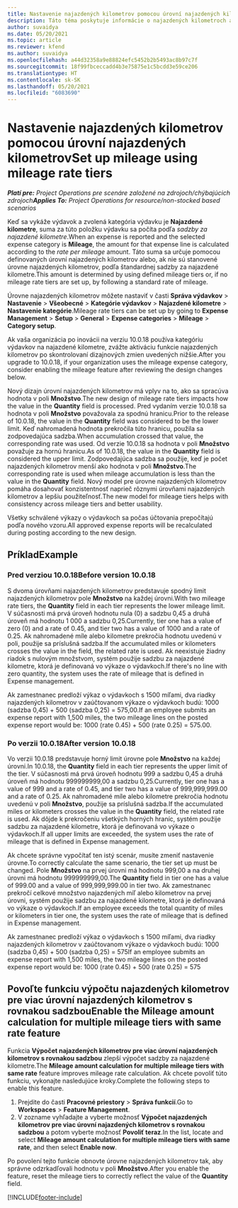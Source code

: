 ```yaml
---
title: Nastavenie najazdených kilometrov pomocou úrovní najazdených kilometrov
description: Táto téma poskytuje informácie o najazdených kilometroch a úrovniach najazdených kilometrov.
author: suvaidya
ms.date: 05/20/2021
ms.topic: article
ms.reviewer: kfend
ms.author: suvaidya
ms.openlocfilehash: a44d32358a9e88824efc5452b2b5493ac8b97c7f
ms.sourcegitcommit: 18f99fbceccadd4b3e75875e1c5bcdd3e59ce206
ms.translationtype: HT
ms.contentlocale: sk-SK
ms.lasthandoff: 05/20/2021
ms.locfileid: "6083690"
---
```

# <a name="set-up-mileage-using-mileage-rate-tiers"></a><span data-ttu-id="d4f4a-103">Nastavenie najazdených kilometrov pomocou úrovní najazdených kilometrov</span><span class="sxs-lookup"><span data-stu-id="d4f4a-103">Set up mileage using mileage rate tiers</span></span>

<span data-ttu-id="d4f4a-104">_**Platí pre:** Project Operations pre scenáre založené na zdrojoch/chýbajúcich zdrojoch_</span><span class="sxs-lookup"><span data-stu-id="d4f4a-104">_**Applies To:** Project Operations for resource/non-stocked based scenarios_</span></span>

<span data-ttu-id="d4f4a-105">Keď sa vykáže výdavok a zvolená kategória výdavku je **Najazdené kilometre**, suma za túto položku výdavku sa počíta podľa *sadzby za najazdené kilometre*.</span><span class="sxs-lookup"><span data-stu-id="d4f4a-105">When an expense is reported and the selected expense category is **Mileage**, the amount for that expense line is calculated according to the *rate per mileage* amount.</span></span> <span data-ttu-id="d4f4a-106">Táto suma sa určuje pomocou definovaných úrovní najazdených kilometrov alebo, ak nie sú stanovené úrovne najazdených kilometrov, podľa štandardnej sadzby za najazdené kilometre.</span><span class="sxs-lookup"><span data-stu-id="d4f4a-106">This amount is determined by using defined mileage tiers or, if no mileage rate tiers are set up, by following a standard rate of mileage.</span></span> 

<span data-ttu-id="d4f4a-107">Úrovne najazdených kilometrov môžete nastaviť v časti **Správa výdavkov** > **Nastavenie** > **Všeobecné** > **Kategórie výdavkov** > **Najazdené kilometre** > **Nastavenie kategórie**.</span><span class="sxs-lookup"><span data-stu-id="d4f4a-107">Mileage rate tiers can be set up by going to **Expense Management** > **Setup** > **General** > **Expense categories** > **Mileage** > **Category setup**.</span></span>

<span data-ttu-id="d4f4a-108">Ak vaša organizácia po inovácii na verziu 10.0.18 používa kategóriu výdavkov na najazdené kilometre, zvážte aktiváciu funkcie najazdených kilometrov po skontrolovaní dizajnových zmien uvedených nižšie.</span><span class="sxs-lookup"><span data-stu-id="d4f4a-108">After you upgrade to 10.0.18, if your organization uses the mileage expense category, consider enabling the mileage feature after reviewing the design changes below.</span></span> 

<span data-ttu-id="d4f4a-109">Nový dizajn úrovní najazdených kilometrov má vplyv na to, ako sa spracúva hodnota v poli **Množstvo**.</span><span class="sxs-lookup"><span data-stu-id="d4f4a-109">The new design of mileage rate tiers impacts how the value in the **Quantity** field is processed.</span></span> <span data-ttu-id="d4f4a-110">Pred vydaním verzie 10.0.18 sa hodnota v poli **Množstvo** považovala za spodnú hranicu.</span><span class="sxs-lookup"><span data-stu-id="d4f4a-110">Prior to the release of 10.0.18, the value in the **Quantity** field was considered to be the lower limit.</span></span> <span data-ttu-id="d4f4a-111">Keď nahromadená hodnota prekročila túto hranicu, použila sa zodpovedajúca sadzba.</span><span class="sxs-lookup"><span data-stu-id="d4f4a-111">When accumulation crossed that value, the corresponding rate was used.</span></span>  <span data-ttu-id="d4f4a-112">Od verzie 10.0.18 sa hodnota v poli **Množstvo** považuje za hornú hranicu.</span><span class="sxs-lookup"><span data-stu-id="d4f4a-112">As of 10.0.18, the value in the **Quantity** field is considered the upper limit.</span></span> <span data-ttu-id="d4f4a-113">Zodpovedajúca sadzba sa použije, keď je počet najazdených kilometrov menší ako hodnota v poli **Množstvo**.</span><span class="sxs-lookup"><span data-stu-id="d4f4a-113">The corresponding rate is used when mileage accumulation is less than the value in the **Quantity** field.</span></span>  <span data-ttu-id="d4f4a-114">Nový model pre úrovne najazdených kilometrov pomáha dosahovať konzistentnosť naprieč rôznymi úrovňami najazdených kilometrov a lepšiu použiteľnosť.</span><span class="sxs-lookup"><span data-stu-id="d4f4a-114">The new model for mileage tiers helps with consistency across mileage tiers and better usability.</span></span>   

<span data-ttu-id="d4f4a-115">Všetky schválené výkazy o výdavkoch sa počas účtovania prepočítajú podľa nového vzoru.</span><span class="sxs-lookup"><span data-stu-id="d4f4a-115">All approved expense reports will be recalculated during posting according to the new design.</span></span>

## <a name="example"></a><span data-ttu-id="d4f4a-116">Príklad</span><span class="sxs-lookup"><span data-stu-id="d4f4a-116">Example</span></span>
 
### <a name="before-version-10018"></a><span data-ttu-id="d4f4a-117">Pred verziou 10.0.18</span><span class="sxs-lookup"><span data-stu-id="d4f4a-117">Before version 10.0.18</span></span>
<span data-ttu-id="d4f4a-118">S dvoma úrovňami najazdených kilometrov predstavuje spodný limit najazdených kilometrov pole **Množstvo** na každej úrovni.</span><span class="sxs-lookup"><span data-stu-id="d4f4a-118">With two mileage rate tiers, the **Quantity** field in each tier represents the lower mileage limit.</span></span> <span data-ttu-id="d4f4a-119">V súčasnosti má prvá úroveň hodnotu nula (0) a sadzbu 0,45 a druhá úroveň má hodnotu 1 000 a sadzbu 0,25.</span><span class="sxs-lookup"><span data-stu-id="d4f4a-119">Currently, tier one has a value of zero (0) and a rate of 0.45, and tier two has a value of 1000 and a rate of 0.25.</span></span> <span data-ttu-id="d4f4a-120">Ak nahromadené míle alebo kilometre prekročia hodnotu uvedenú v poli, použije sa príslušná sadzba.</span><span class="sxs-lookup"><span data-stu-id="d4f4a-120">If the accumulated miles or kilometers crosses the value in the field, the related rate is used.</span></span> <span data-ttu-id="d4f4a-121">Ak neexistuje žiadny riadok s nulovým množstvom, systém použije sadzbu za najazdené kilometre, ktorá je definovaná vo výkaze o výdavkoch.</span><span class="sxs-lookup"><span data-stu-id="d4f4a-121">If there's no line with zero quantity, the system uses the rate of mileage that is defined in Expense management.</span></span> 
 
<span data-ttu-id="d4f4a-122">Ak zamestnanec predloží výkaz o výdavkoch s 1500 míľami, dva riadky najazdených kilometrov v zaúčtovanom výkaze o výdavkoch budú: 1000 (sadzba 0,45) + 500 (sadzba 0,25) = 575,00.</span><span class="sxs-lookup"><span data-stu-id="d4f4a-122">If an employee submits an expense report with 1,500 miles, the two mileage lines on the posted expense report would be: 1000 (rate 0.45) +  500 (rate 0.25) = 575.00.</span></span>

### <a name="after-version-10018"></a><span data-ttu-id="d4f4a-123">Po verzii 10.0.18</span><span class="sxs-lookup"><span data-stu-id="d4f4a-123">After version 10.0.18</span></span>
<span data-ttu-id="d4f4a-124">Vo verzii 10.0.18 predstavuje horný limit úrovne pole **Množstvo** na každej úrovni.</span><span class="sxs-lookup"><span data-stu-id="d4f4a-124">In 10.0.18, the **Quantity** field in each tier represents the upper limit of the tier.</span></span> <span data-ttu-id="d4f4a-125">V súčasnosti má prvá úroveň hodnotu 999 a sadzbu 0,45 a druhá úroveň má hodnotu 999999999,00 a sadzbu 0,25.</span><span class="sxs-lookup"><span data-stu-id="d4f4a-125">Currently, tier one has a value of 999 and a rate of 0.45, and tier two has a value of 999,999,999.00 and a rate of 0.25.</span></span> <span data-ttu-id="d4f4a-126">Ak nahromadené míle alebo kilometre prekročia hodnotu uvedenú v poli **Množstvo**, použije sa príslušná sadzba.</span><span class="sxs-lookup"><span data-stu-id="d4f4a-126">If the accumulated miles or kilometers crosses the value in the **Quantity** field, the related rate is used.</span></span> <span data-ttu-id="d4f4a-127">Ak dôjde k prekročeniu všetkých horných hraníc, systém použije sadzbu za najazdené kilometre, ktorá je definovaná vo výkaze o výdavkoch.</span><span class="sxs-lookup"><span data-stu-id="d4f4a-127">If all upper limits are exceeded, the system uses the rate of mileage that is defined in Expense management.</span></span> 
 
<span data-ttu-id="d4f4a-128">Ak chcete správne vypočítať ten istý scenár, musíte zmeniť nastavenie úrovne.</span><span class="sxs-lookup"><span data-stu-id="d4f4a-128">To correctly calculate the same scenario, the tier set up must be changed.</span></span> <span data-ttu-id="d4f4a-129">Pole **Množstvo** na prvej úrovni má hodnotu 999,00 a na druhej úrovni má hodnotu 999999999,00.</span><span class="sxs-lookup"><span data-stu-id="d4f4a-129">The **Quantity** field in tier one has a value of 999.00 and a value of 999,999,999.00 in tier two.</span></span> <span data-ttu-id="d4f4a-130">Ak zamestnanec prekročí celkové množstvo najazdených míľ alebo kilometrov na prvej úrovni, systém použije sadzbu za najazdené kilometre, ktorá je definovaná vo výkaze o výdavkoch.</span><span class="sxs-lookup"><span data-stu-id="d4f4a-130">If an employee exceeds the total quantity of miles or kilometers in tier one, the system uses the rate of mileage that is defined in Expense management.</span></span> 
  
<span data-ttu-id="d4f4a-131">Ak zamestnanec predloží výkaz o výdavkoch s 1500 míľami, dva riadky najazdených kilometrov v zaúčtovanom výkaze o výdavkoch budú: 1000 (sadzba 0,45) + 500 (sadzba 0,25) = 575</span><span class="sxs-lookup"><span data-stu-id="d4f4a-131">If an employee submits an expense report with 1,500 miles, the two mileage lines on the posted expense report would be: 1000 (rate 0.45) +  500 (rate 0.25) = 575</span></span>

## <a name="enable-the-mileage-amount-calculation-for-multiple-mileage-tiers-with-same-rate-feature"></a><span data-ttu-id="d4f4a-132">Povoľte funkciu výpočtu najazdených kilometrov pre viac úrovní najazdených kilometrov s rovnakou sadzbou</span><span class="sxs-lookup"><span data-stu-id="d4f4a-132">Enable the Mileage amount calculation for multiple mileage tiers with same rate feature</span></span>

<span data-ttu-id="d4f4a-133">Funkcia **Výpočet najazdených kilometrov pre viac úrovní najazdených kilometrov s rovnakou sadzbou** zlepší výpočet sadzby za najazdené kilometre.</span><span class="sxs-lookup"><span data-stu-id="d4f4a-133">The **Mileage amount calculation for multiple mileage tiers with same rate** feature improves mileage rate calculation.</span></span> <span data-ttu-id="d4f4a-134">Ak chcete povoliť túto funkciu, vykonajte nasledujúce kroky.</span><span class="sxs-lookup"><span data-stu-id="d4f4a-134">Complete the following steps to enable this feature.</span></span>

1. <span data-ttu-id="d4f4a-135">Prejdite do časti **Pracovné priestory** > **Správa funkcií**.</span><span class="sxs-lookup"><span data-stu-id="d4f4a-135">Go to **Workspaces** > **Feature Management**.</span></span> 
2. <span data-ttu-id="d4f4a-136">V zozname vyhľadajte a vyberte možnosť **Výpočet najazdených kilometrov pre viac úrovní najazdených kilometrov s rovnakou sadzbou** a potom vyberte možnosť **Povoliť teraz**.</span><span class="sxs-lookup"><span data-stu-id="d4f4a-136">In the list, locate and select **Mileage amount calculation for multiple mileage tiers with same rate**, and then select **Enable now**.</span></span>

<span data-ttu-id="d4f4a-137">Po povolení tejto funkcie obnovte úrovne najazdených kilometrov tak, aby správne odzrkadľovali hodnotu v poli **Množstvo**.</span><span class="sxs-lookup"><span data-stu-id="d4f4a-137">After you enable the feature, reset the mileage tiers to correctly reflect the value of the **Quantity** field.</span></span> 


[!INCLUDE[footer-include](../includes/footer-banner.md)]
